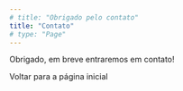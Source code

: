 ```yaml
---
# title: "Obrigado pelo contato"
title: "Contato"
# type: "Page"
---
```


<!-- FIXME Definir página de obrigado -->

Obrigado, em breve entraremos em contato!

Voltar para a página inicial
